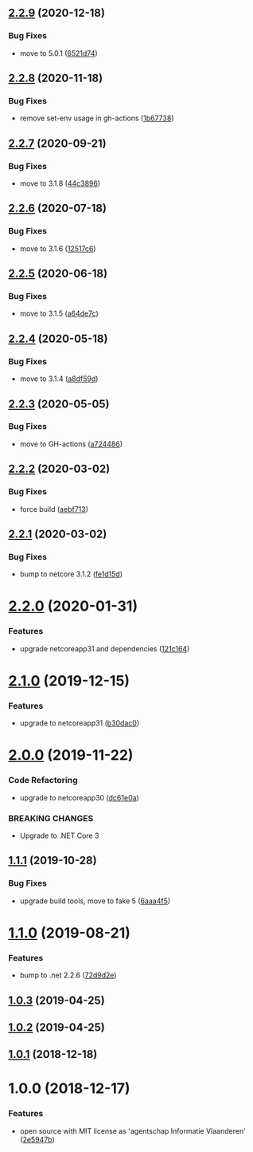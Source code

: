 ## [2.2.9](https://github.com/informatievlaanderen/enable-requestrewind-middleware/compare/v2.2.8...v2.2.9) (2020-12-18)


### Bug Fixes

* move to 5.0.1 ([6521d74](https://github.com/informatievlaanderen/enable-requestrewind-middleware/commit/6521d74131de89b6ec1b3adfe06b7bfeea752657))

## [2.2.8](https://github.com/informatievlaanderen/enable-requestrewind-middleware/compare/v2.2.7...v2.2.8) (2020-11-18)


### Bug Fixes

* remove set-env usage in gh-actions ([1b67738](https://github.com/informatievlaanderen/enable-requestrewind-middleware/commit/1b67738d2c71b6876298491cf519581e5265422e))

## [2.2.7](https://github.com/informatievlaanderen/enable-requestrewind-middleware/compare/v2.2.6...v2.2.7) (2020-09-21)


### Bug Fixes

* move to 3.1.8 ([44c3896](https://github.com/informatievlaanderen/enable-requestrewind-middleware/commit/44c389630f9ade20931a212e92caed20ecf43dcd))

## [2.2.6](https://github.com/informatievlaanderen/enable-requestrewind-middleware/compare/v2.2.5...v2.2.6) (2020-07-18)


### Bug Fixes

* move to 3.1.6 ([12517c6](https://github.com/informatievlaanderen/enable-requestrewind-middleware/commit/12517c608927271eb4a6986930fbe4e446789be3))

## [2.2.5](https://github.com/informatievlaanderen/enable-requestrewind-middleware/compare/v2.2.4...v2.2.5) (2020-06-18)


### Bug Fixes

* move to 3.1.5 ([a64de7c](https://github.com/informatievlaanderen/enable-requestrewind-middleware/commit/a64de7ce7df199347f1a233c2c5c4520c333891a))

## [2.2.4](https://github.com/informatievlaanderen/enable-requestrewind-middleware/compare/v2.2.3...v2.2.4) (2020-05-18)


### Bug Fixes

* move to 3.1.4 ([a8df59d](https://github.com/informatievlaanderen/enable-requestrewind-middleware/commit/a8df59dc52a44337cb1f31cc5b8ac916a9a9193b))

## [2.2.3](https://github.com/informatievlaanderen/enable-requestrewind-middleware/compare/v2.2.2...v2.2.3) (2020-05-05)


### Bug Fixes

* move to GH-actions ([a724486](https://github.com/informatievlaanderen/enable-requestrewind-middleware/commit/a724486d5d84ac580c749e32021c3bb2d0638f0d))

## [2.2.2](https://github.com/informatievlaanderen/enable-requestrewind-middleware/compare/v2.2.1...v2.2.2) (2020-03-02)


### Bug Fixes

* force build ([aebf713](https://github.com/informatievlaanderen/enable-requestrewind-middleware/commit/aebf71359560e8fb1abb11d2e640b0617322a23d))

## [2.2.1](https://github.com/informatievlaanderen/enable-requestrewind-middleware/compare/v2.2.0...v2.2.1) (2020-03-02)


### Bug Fixes

* bump to netcore 3.1.2 ([fe1d15d](https://github.com/informatievlaanderen/enable-requestrewind-middleware/commit/fe1d15da332e77684f425a53bfa5e0cfb298b327))

# [2.2.0](https://github.com/informatievlaanderen/enable-requestrewind-middleware/compare/v2.1.0...v2.2.0) (2020-01-31)


### Features

* upgrade netcoreapp31 and dependencies ([121c164](https://github.com/informatievlaanderen/enable-requestrewind-middleware/commit/121c164135b182f9db4185806f3b70a54306ca71))

# [2.1.0](https://github.com/informatievlaanderen/enable-requestrewind-middleware/compare/v2.0.0...v2.1.0) (2019-12-15)


### Features

* upgrade to netcoreapp31 ([b30dac0](https://github.com/informatievlaanderen/enable-requestrewind-middleware/commit/b30dac0c06715745f4d4d18cc2c8bd2e3965b02a))

# [2.0.0](https://github.com/informatievlaanderen/enable-requestrewind-middleware/compare/v1.1.1...v2.0.0) (2019-11-22)


### Code Refactoring

* upgrade to netcoreapp30 ([dc61e0a](https://github.com/informatievlaanderen/enable-requestrewind-middleware/commit/dc61e0a))


### BREAKING CHANGES

* Upgrade to .NET Core 3

## [1.1.1](https://github.com/informatievlaanderen/enable-requestrewind-middleware/compare/v1.1.0...v1.1.1) (2019-10-28)


### Bug Fixes

* upgrade build tools, move to fake 5 ([6aaa4f5](https://github.com/informatievlaanderen/enable-requestrewind-middleware/commit/6aaa4f5))

# [1.1.0](https://github.com/informatievlaanderen/enable-requestrewind-middleware/compare/v1.0.3...v1.1.0) (2019-08-21)


### Features

* bump to .net 2.2.6 ([72d9d2e](https://github.com/informatievlaanderen/enable-requestrewind-middleware/commit/72d9d2e))

## [1.0.3](https://github.com/informatievlaanderen/enable-requestrewind-middleware/compare/v1.0.2...v1.0.3) (2019-04-25)

## [1.0.2](https://github.com/informatievlaanderen/enable-requestrewind-middleware/compare/v1.0.1...v1.0.2) (2019-04-25)

## [1.0.1](https://github.com/informatievlaanderen/enable-requestrewind-middleware/compare/v1.0.0...v1.0.1) (2018-12-18)

# 1.0.0 (2018-12-17)


### Features

* open source with MIT license as 'agentschap Informatie Vlaanderen' ([2e5947b](https://github.com/informatievlaanderen/enable-requestrewind-middleware/commit/2e5947b))
